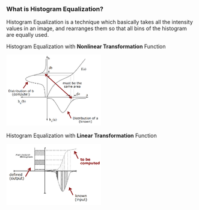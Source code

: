 ### What is Histogram Equalization?

Histogram Equalization is a technique which basically takes all the intensity values in an image, and rearranges them so that all bins of the histogram are equally used.

Histogram Equalization with **Nonlinear Transformation** Function

<img src="https://github.com/YANG-SOBER/Standard_Histogram_Equalization/blob/main/hist_equal_nonlinear.png" width=50% height=50%>

Histogram Equalization with **Linear Transformation** Function

<img src="https://github.com/YANG-SOBER/Standard_Histogram_Equalization/blob/main/hist_equal_linear.png" width=50% height=50%>
